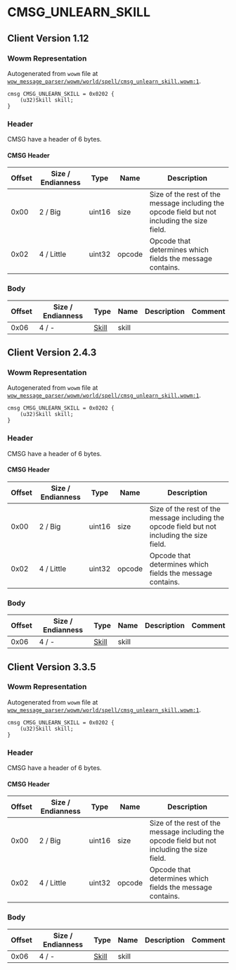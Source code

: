 # CMSG_UNLEARN_SKILL

## Client Version 1.12

### Wowm Representation

Autogenerated from `wowm` file at [`wow_message_parser/wowm/world/spell/cmsg_unlearn_skill.wowm:1`](https://github.com/gtker/wow_messages/tree/main/wow_message_parser/wowm/world/spell/cmsg_unlearn_skill.wowm#L1).
```rust,ignore
cmsg CMSG_UNLEARN_SKILL = 0x0202 {
    (u32)Skill skill;
}
```
### Header

CMSG have a header of 6 bytes.

#### CMSG Header

| Offset | Size / Endianness | Type   | Name   | Description |
| ------ | ----------------- | ------ | ------ | ----------- |
| 0x00   | 2 / Big           | uint16 | size   | Size of the rest of the message including the opcode field but not including the size field.|
| 0x02   | 4 / Little        | uint32 | opcode | Opcode that determines which fields the message contains.|

### Body

| Offset | Size / Endianness | Type | Name | Description | Comment |
| ------ | ----------------- | ---- | ---- | ----------- | ------- |
| 0x06 | 4 / - | [Skill](skill.md) | skill |  |  |

## Client Version 2.4.3

### Wowm Representation

Autogenerated from `wowm` file at [`wow_message_parser/wowm/world/spell/cmsg_unlearn_skill.wowm:1`](https://github.com/gtker/wow_messages/tree/main/wow_message_parser/wowm/world/spell/cmsg_unlearn_skill.wowm#L1).
```rust,ignore
cmsg CMSG_UNLEARN_SKILL = 0x0202 {
    (u32)Skill skill;
}
```
### Header

CMSG have a header of 6 bytes.

#### CMSG Header

| Offset | Size / Endianness | Type   | Name   | Description |
| ------ | ----------------- | ------ | ------ | ----------- |
| 0x00   | 2 / Big           | uint16 | size   | Size of the rest of the message including the opcode field but not including the size field.|
| 0x02   | 4 / Little        | uint32 | opcode | Opcode that determines which fields the message contains.|

### Body

| Offset | Size / Endianness | Type | Name | Description | Comment |
| ------ | ----------------- | ---- | ---- | ----------- | ------- |
| 0x06 | 4 / - | [Skill](skill.md) | skill |  |  |

## Client Version 3.3.5

### Wowm Representation

Autogenerated from `wowm` file at [`wow_message_parser/wowm/world/spell/cmsg_unlearn_skill.wowm:1`](https://github.com/gtker/wow_messages/tree/main/wow_message_parser/wowm/world/spell/cmsg_unlearn_skill.wowm#L1).
```rust,ignore
cmsg CMSG_UNLEARN_SKILL = 0x0202 {
    (u32)Skill skill;
}
```
### Header

CMSG have a header of 6 bytes.

#### CMSG Header

| Offset | Size / Endianness | Type   | Name   | Description |
| ------ | ----------------- | ------ | ------ | ----------- |
| 0x00   | 2 / Big           | uint16 | size   | Size of the rest of the message including the opcode field but not including the size field.|
| 0x02   | 4 / Little        | uint32 | opcode | Opcode that determines which fields the message contains.|

### Body

| Offset | Size / Endianness | Type | Name | Description | Comment |
| ------ | ----------------- | ---- | ---- | ----------- | ------- |
| 0x06 | 4 / - | [Skill](skill.md) | skill |  |  |

